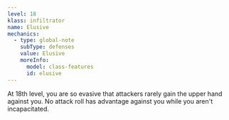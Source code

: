 ```yaml
---
level: 18
klass: infiltrator
name: Elusive
mechanics:
  - type: global-note
    subType: defenses
    value: Elusive
    moreInfo:
      model: class-features
      id: elusive
---
```

At 18th level, you are so evasive that attackers rarely gain the upper hand against you. No attack roll has advantage against you while
you aren't incapacitated.
